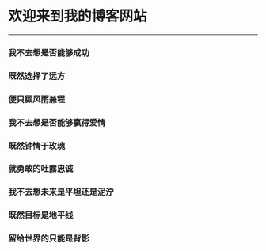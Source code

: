 # 欢迎来到我的博客网站

***











### 我不去想是否能够成功
### 既然选择了远方
### 便只顾风雨兼程

### 我不去想是否能够赢得爱情
### 既然钟情于玫瑰
### 就勇敢的吐露忠诚

### 我不去想未来是平坦还是泥泞
### 既然目标是地平线
### 留给世界的只能是背影
